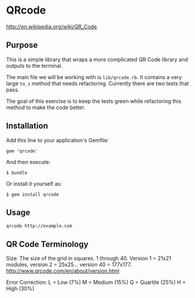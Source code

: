 # QRcode

http://en.wikipedia.org/wiki/QR_Code

## Purpose

This is a simple library that wraps a more complicated QR Code library and outputs to the terminal.

The main file we will be working with is `lib/qrcode.rb`.  It contains a very large `to_s` method that needs refactoring.  Currently there are two tests that pass.

The goal of this exercise is to keep the tests green while refactoring this method to make the code better.


## Installation

Add this line to your application's Gemfile:

    gem 'qrcode'

And then execute:

    $ bundle

Or install it yourself as:

    $ gem install qrcode

## Usage

    qrcode http://example.com


## QR Code Terminology

Size:
  The size of the grid in squares. 1 through 40.
  Version 1 = 21x21 modules, version 2 = 25x25... version 40 = 177x177.
  http://www.qrcode.com/en/about/version.html

Error Correction:
  L = Low (7%)
  M = Medium (15%)
  Q = Quartile (25%)
  H = High (30%)

